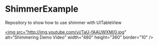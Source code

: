 # ShimmerExample
Repository to show how to use shimmer with UITableView


<a href="https://youtu.be/TaU-fAAUWXM" target="_blank"><img src="http://img.youtube.com/vi/TaU-fAAUWXM/0.jpg"
alt=“Shimmering Demo Video" width="480" height="360" border="10" /></a>
